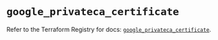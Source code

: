 # `google_privateca_certificate`

Refer to the Terraform Registry for docs: [`google_privateca_certificate`](https://registry.terraform.io/providers/hashicorp/google-beta/6.18.0/docs/resources/google_privateca_certificate).
